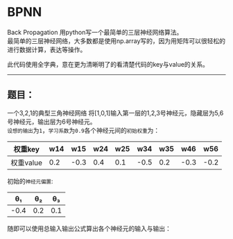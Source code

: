 # BPNN
Back Propagation 用python写一个最简单的三层神经网络算法。<br>
最简单的三层神经网络，大多数都是使用np.array写的，因为用矩阵可以很轻松的进行数据计算，表达等操作。<br>

此代码使用全字典，意在更为清晰明了的看清楚代码的key与value的关系。<br>
*****
## 题目：
一个3,2,1的典型三角神经网络
将[1,0,1]输入第一层的1,2,3号神经元，隐藏层为5,6号神经元，输出层为6号神经元。<br>
`设想的输出`为`1`，`学习系数`为`0.9`各个神经元间的`初始权重`为：

权重key | w14 | w15 | w24 | w25 |w34|w35|w46|w56
--------|----|---|---|---|--|-|-|-
权重value|0.2|-0.3|0.4|0.1|-0.5|0.2|-0.3|-0.2

初始的`神经元偏置`:

θ₁|θ₂|θ₃
-|--|-
-0.4|0.2|0.1

随即可以使用总输入输出公式算出各个神经元的输入与输出：<br>
